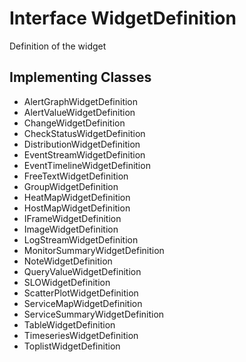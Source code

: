 

# Interface WidgetDefinition

Definition of the widget
## Implementing Classes

* AlertGraphWidgetDefinition
* AlertValueWidgetDefinition
* ChangeWidgetDefinition
* CheckStatusWidgetDefinition
* DistributionWidgetDefinition
* EventStreamWidgetDefinition
* EventTimelineWidgetDefinition
* FreeTextWidgetDefinition
* GroupWidgetDefinition
* HeatMapWidgetDefinition
* HostMapWidgetDefinition
* IFrameWidgetDefinition
* ImageWidgetDefinition
* LogStreamWidgetDefinition
* MonitorSummaryWidgetDefinition
* NoteWidgetDefinition
* QueryValueWidgetDefinition
* SLOWidgetDefinition
* ScatterPlotWidgetDefinition
* ServiceMapWidgetDefinition
* ServiceSummaryWidgetDefinition
* TableWidgetDefinition
* TimeseriesWidgetDefinition
* ToplistWidgetDefinition


